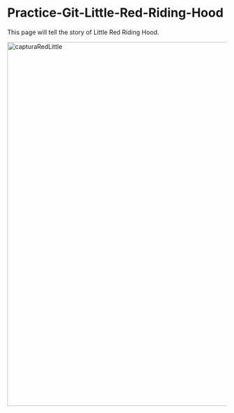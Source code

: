 # Practice-Git-Little-Red-Riding-Hood
This page will tell the story of Little Red Riding Hood.

<img width="835" alt="capturaRedLittle" src="https://github.com/GiselaHurtado/Little-Red-Riding-Hood/assets/168914320/073a3c6f-abfa-4c82-a243-45be4ef646d5">
